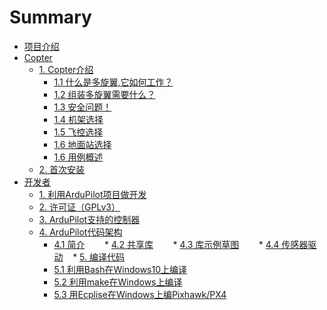 # Summary

* [项目介绍](README.md)
* [Copter](copter/copter.md)
    * [1. Copter介绍](copter/1_Introducin-Copter.md)
        * [1.1 什么是多旋翼,它如何工作？](copter/1_1_How-Multicopters-work.md)
        * [1.2 组装多旋翼需要什么？](copter/1_2_What-U-will-need.md)
        * [1.3 安全问题！](copter/1_3_MultiCopter-Safety.md)
        * [1.4 机架选择](copter/1_4_Choosing-a-MultiCopter-Frame.md) 
        * [1.5 飞控选择](copter/1_5_Choosing-a-Flight-Controller.md) 
        * [1.6 地面站选择](copter/1_6_Choosing-a-Ground-Station.md)
        * [1.6 用例概述](copter/1_7_Copter-Use-Case-Overview.md) 
    * [2. 首次安装](copter/2_First-Time-Setup.md)
* [开发者](Dev/Dev.md)
    * [1. 利用ArduPilot项目做开发](Dev/1_where-to-get-the-code.md)
    * [2. 许可证（GPLv3）](Dev/2_license-gplv3.md)
    * [3. ArduPilot支持的控制器](Dev/3_supported-autopilot-controller-boards.md)
    * [4. ArduPilot代码架构](Dev/4_learning-the-ardupilot-codebase.md)
        * [4.1 简介](Dev/4_1_learning-ardupilot-introduction.md)
        * [4.2 共享库](Dev/4_2_apmcopter-programming-libraries.md)
        * [4.3 库示例草图](Dev/4_3_learning-ardupilot-the-example-sketches.md)
        * [4.4 传感器驱动](Dev/4_4_code-overview-sensor-drivers.md)
    * [5. 编译代码](Dev/5_building-the-code.md)
        * [5.1 利用Bash在Windows10上编译](Dev/5_1_building-ardupilot-onwindows10.md)
        * [5.2 利用make在Windows上编译](Dev/5_2_building-px4-with-make.md)
        * [5.3 用Ecplise在Windows上编Pixhawk/PX4](5_3_editing-the-code-with-eclipse.md)
